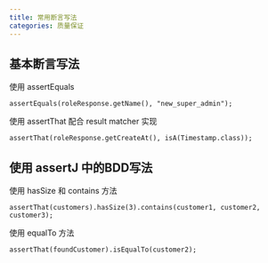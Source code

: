 ```yaml
---
title: 常用断言写法
categories: 质量保证
---
```



## 基本断言写法

使用 assertEquals

```
assertEquals(roleResponse.getName(), "new_super_admin");
```

使用 assertThat 配合 result matcher 实现
```
assertThat(roleResponse.getCreateAt(), isA(Timestamp.class));
```

## 使用 assertJ 中的BDD写法

使用 hasSize 和 contains 方法
```
assertThat(customers).hasSize(3).contains(customer1, customer2, customer3);
```

使用 equalTo 方法

```
assertThat(foundCustomer).isEqualTo(customer2);

```